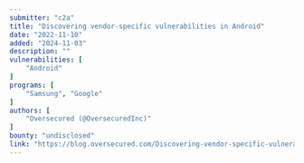 ```yaml
---
submitter: "c2a"
title: "Discovering vendor-specific vulnerabilities in Android"
date: "2022-11-10"
added: "2024-11-03"
description: ""
vulnerabilities: [
    "Android"
]
programs: [
    "Samsung", "Google"
]
authors: [
    "Oversecured (@OversecuredInc)"
]
bounty: "undisclosed"
link: "https://blog.oversecured.com/Discovering-vendor-specific-vulnerabilities-in-Android/"
---
```




